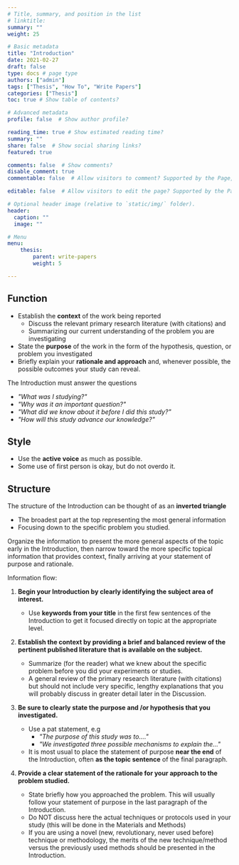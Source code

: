 ```yaml
---
# Title, summary, and position in the list
# linktitle: 
summary: ""
weight: 25

# Basic metadata
title: "Introduction"
date: 2021-02-27
draft: false
type: docs # page type
authors: ["admin"]
tags: ["Thesis", "How To", "Write Papers"]
categories: ["Thesis"]
toc: true # Show table of contents?

# Advanced metadata
profile: false  # Show author profile?

reading_time: true # Show estimated reading time?
summary: ""
share: false  # Show social sharing links?
featured: true

comments: false  # Show comments?
disable_comment: true
commentable: false  # Allow visitors to comment? Supported by the Page, Post, and Docs content types.

editable: false  # Allow visitors to edit the page? Supported by the Page, Post, and Docs content types.

# Optional header image (relative to `static/img/` folder).
header:
  caption: ""
  image: ""

# Menu
menu: 
    thesis:
        parent: write-papers
        weight: 5

---
```


## Function

- Establish the **context** of the work being reported
  - Discuss the relevant primary research literature (with citations) and 
  - Summarizing our current understanding of the problem you are investigating
- State the **purpose** of the work in the form of the hypothesis, question, or problem you investigated
- Briefly explain your **rationale and approach** and, whenever possible, the possible outcomes your study can reveal.

The Introduction must answer the questions

- *"What was I studying?"*
- *"Why was it an important question?"*
- *"What did we know about it before I did this study?"* 
- *"How will this study advance our knowledge?"*

## Style

- Use the **active voice** as much as possible. 
- Some use of first person is okay, but do not overdo it.

## Structure

The structure of the Introduction can be thought of as an **inverted triangle**

- The broadest part at the top representing the most general information 
- Focusing down to the specific problem you studied.

Organize the information to present the more general aspects of the topic early in the Introduction, then narrow toward the more specific topical information that provides context, finally arriving at your statement of purpose and rationale.

Information flow:

1. **Begin your Introduction by clearly identifying the subject area of interest.**
   - Use **keywords from your title** in the first few sentences of the Introduction to get it focused directly on topic at the appropriate level.

2. **Establish the context by providing a brief and balanced review of the pertinent published literature that is available on the subject.**
   - Summarize (for the reader) what we knew about the specific problem before you did your experiments or studies.
   - A general review of the primary research literature (with citations) but should not include very specific, lengthy explanations that you will probably discuss in greater detail later in the Discussion.
3. **Be sure to clearly state the purpose and /or hypothesis that you investigated.**
   - Use a pat statement, e.g 
     - *"The purpose of this study was to...."*
     - *"We investigated three possible mechanisms to explain the..."*
   - It is most usual to place the statement of purpose **near the end** of the Introduction, often **as the topic sentence** of the final paragraph.

4. **Provide a clear statement of the rationale for your approach to the problem studied.**
   - State briefly how you approached the problem. This will usually follow your statement of purpose in the last paragraph of the Introduction.
   - Do NOT discuss here the actual techniques or protocols used in your study (this will be done in the Materials and Methods)
   - If you are using a novel (new, revolutionary, never used before) technique or methodology, the merits of the new technique/method versus the previously used methods should be presented in the Introduction.
